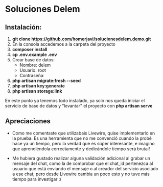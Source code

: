 # Soluciones Delem
## Instalación:
1. **git clone https://github.com/homerjavi/solucionesdelem.demo.git**
2. En la consola accedemos a la carpeta del proyecto
3. **composer install**
4. **cp .env.example .env**
5. Crear base de datos: 
    - Nombre: delem
    - Usuario: root
    - Contraseña: 
6. **php artisan migrate:fresh --seed**
7. **php artisan key:generate**
8. **php artisan storage:link**

En este punto ya tenemos todo instalado, ya solo nos queda iniciar el servicio de base de datos y "levantar" el proyecto con **php artisan serve**

## Apreciaciones
- Como me comentaste que utilizabais Livewire, quise implementarlo en la prueba. Es una herramienta que no me convenció cuando la probé hace ya un tiempo, pero la verdad que es súper interesante, e imagino que aprendiéndola correctamente y dedicándole tiempo será brutal!

- Me hubiera gustado realizar alguna validación adicional al grabar un mensaje del chat, como la de comprobar que el chat_id pertenezca al usuario que está enviando el mensaje o al creador del servicio asociado a ese chat, pero desde Livewire cambia un poco esto y no tuve más tiempo para investigar :(
